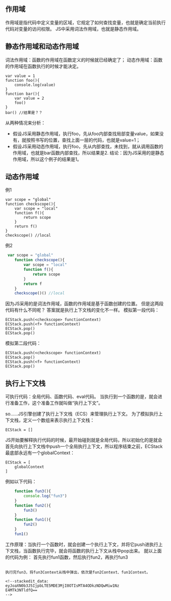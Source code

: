 ## 作用域
作用域是指代码中定义变量的区域，它规定了如何查找变量，也就是确定当前执行代码对变量的访问权限。
JS中采用词法作用域，也就是静态作用域。

## 静态作用域和动态作用域
词法作用域：函数的作用域在函数定义的时候就已经确定了；
动态作用域：函数的作用域在函数执行的时候才能决定。

    var value = 1
    function foo(){
	    console.log(value)
    }
    function bar(){
	    var value = 2
	    foo()
    }
    bar() //结果是？？
从两种情况来分析：

 - 假设JS采用静态作用域，执行foo，先从foo内部查找局部变量value，如果没有，就按照书写的位置，查找上面一层的代码，也就是value=1；
 - 假设JS采用动态作用域，执行foo，先从内部查找，未找到，就从调用函数的作用域，也就是bar函数内部查找，所以结果是2.
结论：因为JS采用的是静态作用域，所以这个例子的结果是1。

## 动态作用域
例1

    var scope = "global"
    function checkscope(){
	    var scope = "local"
	    function f(){
		    return scope
	    }
	    return f()
    }
    checkscope() //local

例2
```js
 var scope = "global"
    function checkscope(){
	    var scope = "local"
	    function f(){
		    return scope
	    }
	    return f
    }
    checkscope()() //local
```
因为JS采用的是词法作用域，函数的作用域是基于函数创建的位置。
但是这两段代码有什么不同呢？
答案就是执行上下文栈的变化不一样。
模拟第一段代码：

    ECStack.push(<checkscope> functionContext)
    ECStack.push(<f> functionContext)
    ECStack.pop()
    ECStack.pop()
模拟第二段代码：

    ECStack.push(<checkscope> functionContext)
    ECStack.pop()
    ECStack.push(<f> functionContext)
    ECStack.pop()

## 执行上下文栈
可执行代码：全局代码、函数代码、eval代码。
当执行到一个函数的是，就会进行准备工作，这个准备工作就叫做“执行上下文”。

so……JS引擎创建了执行上下文栈（ECS）来管理执行上下文。
为了模拟执行上下文栈，定义一个数组来表示执行上下文栈：

    ECStack = []
JS开始要解释执行代码的时候，最开始碰到就是全局代码，所以初始化的是就会首先向执行上下文栈中push一个全局执行上下文，所以程序结束之前，ECStack最底部永远有一个globalContext：

    ECStack = [
	    globalContext
    ]
例如以下代码：
```js
    function fun3(){
	    console.log("fun3")
    }
    function fun2(){
	    fun3()
    }
    function fun1(){
	    fun2()
    }
    fun1()
```
工作原理：当执行一个函数时，就会创建一个执行上下文，并将它push进执行上下文栈，当函数执行完毕，就会将函数的执行上下文从栈中pop出来。
就以上面的代码为例：
首先执行fun1函数，然后执行fun2，再执行fun3
```
    
执行完fun3，将fun3Context从栈中弹出，依次是fun2Context、fun1Context。

<!--stackedit_data:
eyJoaXN0b3J5IjpbLTE5MDE3MjI0OTIsMTA4ODkzNDQwMiw1Nz
E4MTk3NTldfQ==
-->